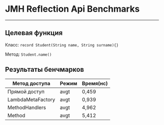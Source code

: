 # JMH Reflection Api Benchmarks
***

## Целевая функция
Класс: `record Student(String name, String surname){}`

Метод: `Student.name()`

## Результаты бенчмарков

| Метод доступа     | Режим | Время(нс) |
|-------------------|-------|-----------|
| Прямой доступ     | avgt  | 0,459     |
| LambdaMetaFactory | avgt  | 0,939     |
| MethodHandlers    | avgt  | 4,962     |
| Method            | avgt  | 5,412     |
